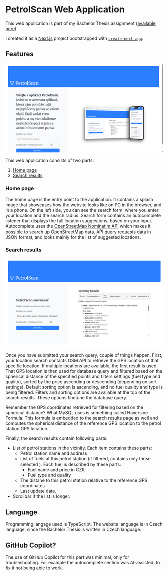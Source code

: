 # PetrolScan Web Application

This web application is part of my Bachelor Thesis assignment
([available here](https://github.com/POL0423/BachelorThesis)).

I created it as a [Next.js](https://nextjs.org) project bootstrapped with
[`create-next-app`](https://nextjs.org/docs/app/api-reference/cli/create-next-app).

## Features

![PetrolScan inside a web browser on a PC](web-home-desktop.jpg)

This web application consists of two parts:

1. [Home page](#home-page)
2. [Search results](#search-results)

### Home page

The home page is the entry point to the application. It contains a splash image
that showcases how the website looks like on PC in the browser, and in a phone.
On the left side, you can see the search form, where you enter your location
and the search radius. Search form contains an autocomplete listener that displays
the full location suggestions, based on your input. Autocomplete uses the
[OpenStreetMap Nominatim API](https://nominatim.openstreetmap.org/) which makes it
possible to search up OpenStreetMap data. API query requests data in JSON format,
and looks mainly for the list of suggested locations.

### Search results

![PetrolScan search results in a web browser on a PC](web-search-desktop.jpg)

Once you have submitted your search query, couple of things happen. First, your
location search contacts OSM API to retrieve the GPS location of that specific
location. If multiple locations are available, the first result is used.
That GPS location is then used for database query and filtered based on the
spherical distance of the specified points and filters settings (fuel type
and quality), sorted by the price ascending or descending (depending on sort
settings). Default sorting option is ascending, and no fuel quality and type
is being filtered. Filters and sorting options are available at the top of the
search results. These options finetune the database query.

Remember the GPS coordinates retrieved for filtering based on the spherical
distance? What MySQL uses is something called Haversine Formula. This formula
is embedded to the search results page as well and computes the spherical
distance of the reference GPS location to the petrol station GPS location.

Finally, the search results contain following parts:

- List of petrol stations in the vicinity. Each item contains these parts:
  - Petrol station name and address
  - List of fuels at this petrol station (if filtered, contains only those
    selected ). Each fuel is described by these parts:
    - Fuel name and price in CZK
    - Fuel type and quality
  - The distane to this petrol station relative to the reference GPS coordinates
  - Last update date.
- Scrollbar if the list is longer.

## Language

Programming langage used is TypeScript. The website language is in Czech
language, since the Bachelor Thesis is written in Czech language.

## GitHub Copilot?

The use of GitHub Copilot for this part was minimal, only for troubleshooting.
For example the autocomplete section was AI-assisted, to fix it not being
able to work.
